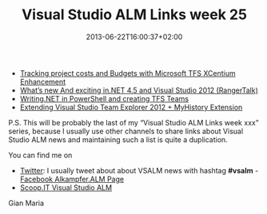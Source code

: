 ﻿---
title: "Visual Studio ALM Links week 25"
description: ""
date: 2013-06-22T16:00:37+02:00
draft: false
tags: [Visual Studio ALM]
categories: [Visual Studio ALM]
---
- [Tracking project costs and Budgets with Microsoft TFS XCentium Enhancement](http://blog.xcentium.com/2013/06/tracking-project-costs-and-budgets-with-microsoft-tfs-2012-xcentium-enhancement/)
- [What’s new And exciting in.NET 4.5 and Visual Studio 2012 (RangerTalk)](http://blogs.msdn.com/b/willy-peter_schaub/archive/2013/06/14/rangertalk-what-s-new-and-exciting-in-net-4-5-and-visual-studio-2012-by-robert-maclean.aspx)
- [Writing.NET in PowerShell and creating TFS Teams](http://nakedalm.com/writing-net-in-powershell-and-creating-tfs-teams/)
- [Extending Visual Studio Team Explorer 2012 + MyHistory Extension](http://mikefourie.wordpress.com/2013/06/10/extending-visual-studio-team-explorer-2012-myhistory-extension/)

P.S. This will be probably the last of my “Visual Studio ALM Links week xxx” series, because I usually use other channels to share links about Visual Studio ALM news and maintaining such a list is quite a duplication.

You can find me on

- [Twitter](https://twitter.com/alkampfer): I usually tweet about about VSALM news with hashtag  **#vsalm** - [Facebook Alkampfer.ALM Page](https://www.facebook.com/Alkampfer.ALM)
- [Scoop.IT Visual Studio ALM](http://www.scoop.it/t/visual-studio-alm/)

Gian Maria
